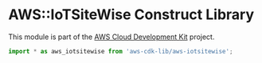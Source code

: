 # AWS::IoTSiteWise Construct Library


This module is part of the [AWS Cloud Development Kit](https://github.com/aws/aws-cdk) project.

```ts nofixture
import * as aws_iotsitewise from 'aws-cdk-lib/aws-iotsitewise';
```
